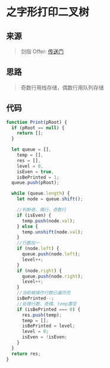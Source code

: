 # 之字形打印二叉树

## 来源

> 剑指 Offer: [传送门](https://leetcode-cn.com/problems/cong-shang-dao-xia-da-yin-er-cha-shu-iii-lcof/)

## 思路

> 奇数行用栈存储，偶数行用队列存储

## 代码

```js
function Print(pRoot) {
  if (pRoot == null) {
    return [];
  }

  let queue = [],
    temp = [],
    res = [],
    level = 0,
    isEven = true,
    isBePrinted = 1;
  queue.push(pRoot);

  while (queue.length) {
    let node = queue.shift();

    //判断奇、偶行，奇数行
    if (isEven) {
      temp.push(node.val);
    } else {
      temp.unshift(node.val);
    }
    //行数加一
    if (node.left) {
      queue.push(node.left);
      level++;
    }
    if (node.right) {
      queue.push(node.right);
      level++;
    }
    //当前被操作行数已遍历完
    isBePrinted--;
    //处理行数、奇偶、temp置空
    if (isBePrinted === 0) {
      res.push(temp);
      temp = [];
      isBePrinted = level;
      level = 0;
      isEven = !isEven;
    }
  }
  return res;
}
```
